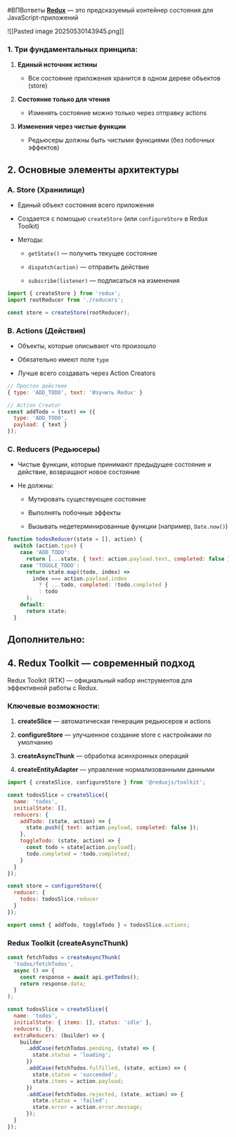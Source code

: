 #ВПВответы 
[**Redux**](https://metanit.com/web/react/5.3.php) — это предсказуемый контейнер состояния для JavaScript-приложений

![[Pasted image 20250530143945.png]]

### **1. Три фундаментальных принципа**:

1. **Единый источник истины**
    
    - Все состояние приложения хранится в одном дереве объектов (store)
        
2. **Состояние только для чтения**
    
    - Изменять состояние можно только через отправку actions
        
3. **Изменения через чистые функции**
    
    - Редьюсеры должны быть чистыми функциями (без побочных эффектов)
        


## **2. Основные элементы архитектуры**

### **A. Store (Хранилище)**

- Единый объект состояния всего приложения
    
- Создается с помощью `createStore` (или `configureStore` в Redux Toolkit)
    
- Методы:
    
    - `getState()` — получить текущее состояние
        
    - `dispatch(action)` — отправить действие
        
    - `subscribe(listener)` — подписаться на изменения

```js
import { createStore } from 'redux';
import rootReducer from './reducers';

const store = createStore(rootReducer);
```

### **B. Actions (Действия)**

- Объекты, которые описывают что произошло
    
- Обязательно имеют поле `type`
    
- Лучше всего создавать через Action Creators
  
```js
// Простое действие
{ type: 'ADD_TODO', text: 'Изучить Redux' }

// Action Creator
const addTodo = (text) => ({
  type: 'ADD_TODO',
  payload: { text }
});
```

### **C. Reducers (Редьюсеры)**

- Чистые функции, которые принимают предыдущее состояние и действие, возвращают новое состояние
    
- Не должны:
    
    - Мутировать существующее состояние
        
    - Выполнять побочные эффекты
        
    - Вызывать недетерминированные функции (например, `Date.now()`)

```js
function todosReducer(state = [], action) {
  switch (action.type) {
    case 'ADD_TODO':
      return [...state, { text: action.payload.text, completed: false }];
    case 'TOGGLE_TODO':
      return state.map((todo, index) =>
        index === action.payload.index
          ? { ...todo, completed: !todo.completed }
          : todo
      );
    default:
      return state;
  }
```

## Дополнительно:

## **4. Redux Toolkit — современный подход**

Redux Toolkit (RTK) — официальный набор инструментов для эффективной работы с Redux.

### **Ключевые возможности**:

1. **createSlice** — автоматическая генерация редьюсеров и actions
    
2. **configureStore** — улучшенное создание store с настройками по умолчанию
    
3. **createAsyncThunk** — обработка асинхронных операций
    
4. **createEntityAdapter** — управление нормализованными данными
   
```js
import { createSlice, configureStore } from '@reduxjs/toolkit';

const todosSlice = createSlice({
  name: 'todos',
  initialState: [],
  reducers: {
    addTodo: (state, action) => {
      state.push({ text: action.payload, completed: false });
    },
    toggleTodo: (state, action) => {
      const todo = state[action.payload];
      todo.completed = !todo.completed;
    }
  }
});

const store = configureStore({
  reducer: {
    todos: todosSlice.reducer
  }
});

export const { addTodo, toggleTodo } = todosSlice.actions;
```

### **Redux Toolkit (createAsyncThunk)**

```js
const fetchTodos = createAsyncThunk(
  'todos/fetchTodos',
  async () => {
    const response = await api.getTodos();
    return response.data;
  }
);

const todosSlice = createSlice({
  name: 'todos',
  initialState: { items: [], status: 'idle' },
  reducers: {},
  extraReducers: (builder) => {
    builder
      .addCase(fetchTodos.pending, (state) => {
        state.status = 'loading';
      })
      .addCase(fetchTodos.fulfilled, (state, action) => {
        state.status = 'succeeded';
        state.items = action.payload;
      })
      .addCase(fetchTodos.rejected, (state, action) => {
        state.status = 'failed';
        state.error = action.error.message;
      });
  }
});
```
